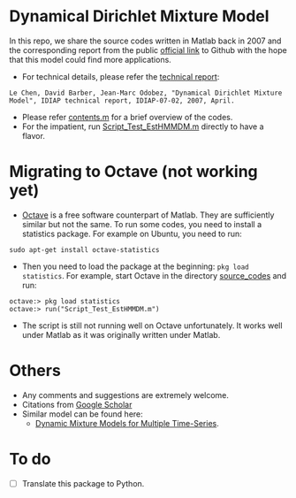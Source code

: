 # Dynamical Dirichlet Mixture Model

In this repo, we share the source codes written in Matlab back in 2007 and the corresponding report from the public [official link](https://infoscience.epfl.ch/record/146114/files/) to Github with the
hope that this model could find more applications.

* For technical details, please refer the [technical report](./le-idiap-rr-07-02.pdf):
```
Le Chen, David Barber, Jean-Marc Odobez, "Dynamical Dirichlet Mixture Model", IDIAP technical report, IDIAP-07-02, 2007, April.
```
* Please refer [contents.m](./source_codes/contents.m) for a brief overview of the codes.
* For the impatient, run [Script_Test_EstHMMDM.m](./source_codes/Script_Test_EstHMMDM.m) directly to have a flavor.

# Migrating to Octave  (not working yet)
* [Octave](https://www.gnu.org/software/octave/index) is a free software counterpart of Matlab. They
	are sufficiently similar but not the same. To run some codes, you need to install a statistics
	package. For example on Ubuntu, you need to run:
```
sudo apt-get install octave-statistics
```
* Then you need to load the package at the beginning:	`pkg load statistics`. For example, start Octave in the
	directory [source_codes](./source_codes) and run:
```
octave:> pkg load statistics
octave:> run("Script_Test_EstHMMDM.m")
```
* The script is still not running well on Octave unfortunately. It works well under Matlab as it was
	originally written under Matlab.

# Others
* Any comments and suggestions are extremely welcome.
* Citations from [Google Scholar](https://scholar.google.com/scholar?oi=bibs&hl=en&cites=13445517119047258916&as_sdt=100)
* Similar model can be found here:
	*  [Dynamic Mixture Models for Multiple Time-Series](https://dl.acm.org/doi/10.5555/1625275.1625744).

# To do
* [ ] Translate this package to Python.
